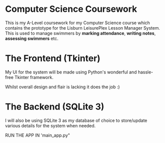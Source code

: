 # Computer Science Coursework

This is my A-Level coursework for my Computer Science course which contains the prototype for the Lisburn LeisurePlex Lesson Manager System. This is used to manage swimmers by **marking attendance**, **writing notes**, **assessing swimmers** etc.

# The Frontend (Tkinter)
My UI for the system will be made using Python's wonderful and hassle-free Tkinter framework.

Whilst overall design and flair is lacking it does the job :)
# The Backend (SQLite 3)
I will also be using SQLite 3 as my database of choice to store/update various details for the system when needed.

RUN THE APP IN 'main_app.py"
